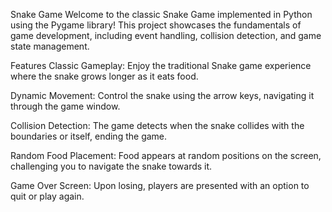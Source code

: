 Snake Game
Welcome to the classic Snake Game implemented in Python using the Pygame library! This project showcases the fundamentals of game development, including event handling, collision detection, and game state management.

Features
Classic Gameplay: Enjoy the traditional Snake game experience where the snake grows longer as it eats food.

Dynamic Movement: Control the snake using the arrow keys, navigating it through the game window.

Collision Detection: The game detects when the snake collides with the boundaries or itself, ending the game.

Random Food Placement: Food appears at random positions on the screen, challenging you to navigate the snake towards it.

Game Over Screen: Upon losing, players are presented with an option to quit or play again.
